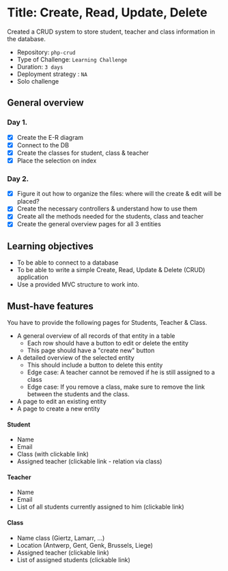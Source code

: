 # Title: Create, Read, Update, Delete
Created a CRUD system to store student, teacher and class information in the database.

- Repository: `php-crud`
- Type of Challenge: `Learning Challenge`
- Duration: `3 days`
- Deployment strategy : `NA`
- Solo challenge

## General overview
### Day 1. 
- [x]	Create the E-R  diagram
- [x]	Connect to the DB
- [x]	Create the classes for student, class & teacher
- [x]	Place the selection on index
### Day 2. 
- [x]	Figure it out how to organize the files: where will the create & edit will be placed?
- [x]	Create the necessary controllers & understand how to use them
- [x]	Create all the methods needed for the students, class and teacher 
- [x]	Create the general overview pages for all 3 entities

## Learning objectives
- To be able to connect to a database
- To be able to write a simple Create, Read, Update & Delete (CRUD) application
- Use a provided MVC structure to work into.

## Must-have features
You have to provide the following pages for Students, Teacher & Class.

- A general overview of all records of that entity in a table
    * Each row should have a button to edit or delete the entity
    * This page should have a "create new" button
- A detailed overview of the selected entity
    * This should include a button to delete this entity
    * Edge case: A teacher cannot be removed if he is still assigned to a class
    * Edge case: If you remove a class, make sure to remove the link between the students and the class.
- A page to edit an existing entity
- A page to create a new entity

#### Student
- Name
- Email
- Class (with clickable link)
- Assigned teacher (clickable link - relation via class)

#### Teacher
- Name
- Email
- List of all students currently assigned to him (clickable link)
 
#### Class 
- Name class (Giertz, Lamarr, ...)
- Location (Antwerp, Gent, Genk, Brussels, Liege)
- Assigned teacher (clickable link)
- List of assigned students (clickable link)

